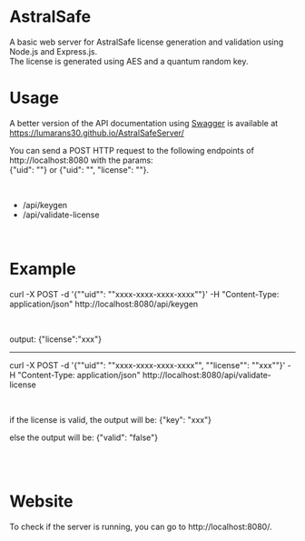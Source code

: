 # AstralSafe
A basic web server for AstralSafe license generation and validation using Node.js and Express.js.<br />
The license is generated using AES and a quantum random key.

# Usage

A better version of the API documentation using [Swagger](https://swagger.io/) is available at https://lumarans30.github.io/AstralSafeServer/ 

You can send a POST HTTP request to the following endpoints of http://localhost:8080 with the params: <br />
{"uid": ""} or {"uid": "", "license": ""}.

<br />

<ul>
  <li> /api/keygen </li>
  <li> /api/validate-license </li>
</ul>

<br />

# Example

curl -X POST -d '{""uid"": ""xxxx-xxxx-xxxx-xxxx""}' -H "Content-Type: application/json" http://localhost:8080/api/keygen

<br/>

output: {"license":"xxx"}

<hr />

curl -X POST -d '{""uid"": ""xxxx-xxxx-xxxx-xxxx"", ""license"": ""xxx""}' -H "Content-Type: application/json" http://localhost:8080/api/validate-license

<br />

if the license is valid, the output will be: {"key": "xxx"}

else the output will be: {"valid": "false"}

<br />
<br />

# Website

To check if the server is running, you can go to http://localhost:8080/.
